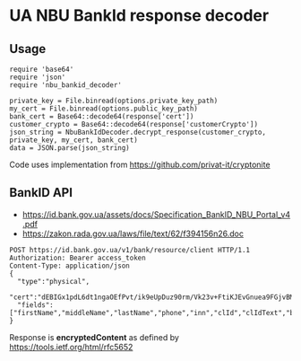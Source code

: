 # UA NBU BankId response decoder

## Usage

```
require 'base64'
require 'json'
require 'nbu_bankid_decoder'

private_key = File.binread(options.private_key_path)
my_cert = File.binread(options.public_key_path)
bank_cert = Base64::decode64(response['cert'])
customer_crypto = Base64::decode64(response['customerCrypto'])
json_string = NbuBankIdDecoder.decrypt_response(customer_crypto, private_key, my_cert, bank_cert)
data = JSON.parse(json_string)
```

Code uses implementation from https://github.com/privat-it/cryptonite

## BankID API

- https://id.bank.gov.ua/assets/docs/Specification_BankID_NBU_Portal_v4.pdf
- https://zakon.rada.gov.ua/laws/file/text/62/f394156n26.doc

```
POST https://id.bank.gov.ua/v1/bank/resource/client HTTP/1.1
Authorization: Bearer access_token
Content-Type: application/json
{
  "type":"physical",
  "cert":"dEBIGx1pdL6dt1ngaOEfPvt/ik9eUpDuz90rm/Vk23v+FtiKJEvGnuea9FGjvBMGlFZS4zhg2IYIHGOhlBVYrZcez6udotjZlCLGZ7zwPuFo0XypKDQj5qpR7w0rFFZNjcPH3JW2IzEUv",
  "fields":["firstName","middleName","lastName","phone","inn","clId","clIdText","birthDay"]
}
```

Response is **encryptedContent** as defined by https://tools.ietf.org/html/rfc5652
